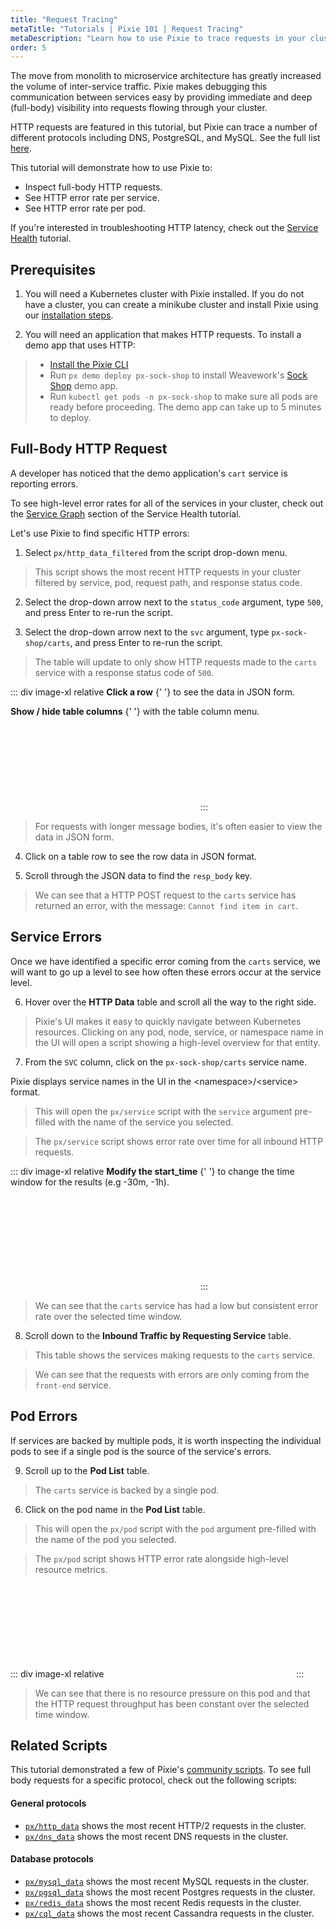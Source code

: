 ```yaml
---
title: "Request Tracing"
metaTitle: "Tutorials | Pixie 101 | Request Tracing"
metaDescription: "Learn how to use Pixie to trace requests in your cluster."
order: 5
---
```


The move from monolith to microservice architecture has greatly increased the volume of inter-service traffic. Pixie makes debugging  this communication between services easy by providing immediate and deep (full-body) visibility into requests flowing through your cluster.

HTTP requests are featured in this tutorial, but Pixie can trace a number of different protocols including DNS, PostgreSQL, and MySQL. See the full list [here](/about-pixie/data-sources/#supported-protocols).

This tutorial will demonstrate how to use Pixie to:

- Inspect full-body HTTP requests.
- See HTTP error rate per service.
- See HTTP error rate per pod.

If you're interested in troubleshooting HTTP latency, check out the [Service Health](/tutorials/pixie-101/service-health) tutorial.

## Prerequisites

1. You will need a Kubernetes cluster with Pixie installed. If you do not have a cluster, you can create a minikube cluster and install Pixie using our [installation steps](/installing-pixie/).

2. You will need an application that makes HTTP requests. To install a demo app that uses HTTP:

> - [Install the Pixie CLI](/installing-pixie/install-schemes/cli/#1.-install-the-pixie-cli)
> - Run `px demo deploy px-sock-shop` to install Weavework's [Sock Shop](https://microservices-demo.github.io/) demo app.
> - Run `kubectl get pods -n px-sock-shop` to make sure all pods are ready before proceeding. The demo app can take up to 5 minutes to deploy.

## Full-Body HTTP Request

A developer has noticed that the demo application's `cart` service is reporting errors.

<Alert variant="outlined" severity="info">
  To see high-level error rates for all of the services in your cluster, check out the <a href="https://docs.px.dev/tutorials/pixie-101/service-health/#service-graph">Service Graph</a> section of the Service Health tutorial.
</Alert>

Let's use Pixie to find specific HTTP errors:

1. Select `px/http_data_filtered` from the script drop-down menu.

> This script shows the most recent HTTP requests in your cluster filtered by service, pod, request path, and response status code.

2. Select the drop-down arrow next to the `status_code` argument, type `500`, and press Enter to re-run the script.

3. Select the drop-down arrow next to the `svc` argument, type `px-sock-shop/carts`, and press Enter to re-run the script.

> The table will update to only show HTTP requests made to the `carts` service with a response status code of `500`.

::: div image-xl relative
<PoiTooltip top={41} left={55}>
<strong>Click a row</strong>
{' '}
to see the data in JSON form.
</PoiTooltip>

<PoiTooltip top={24} left={3}>
<strong>Show / hide table columns</strong>
{' '}
with the table column menu.
</PoiTooltip>

<svg title='' src='use-case-tutorials/http_data_filtered.png'/>
:::

> For requests with longer message bodies, it's often easier to view the data in JSON form.

4. Click on a table row to see the row data in JSON format.

5. Scroll through the JSON data to find the `resp_body` key.

> We can see that a HTTP POST request to the `carts` service has returned an error, with the message: `Cannot find item in cart`.

## Service Errors

Once we have identified a specific error coming from the `carts` service, we will want to go up a level to see how often these errors occur at the service level.

6. Hover over the **HTTP Data** table and scroll all the way to the right side.

> Pixie's UI makes it easy to quickly navigate between Kubernetes resources. Clicking on any pod, node, service, or namespace name in the UI will open a script showing a high-level overview for that entity.

7. From the `SVC` column, click on the `px-sock-shop/carts` service name.

<Alert variant="outlined" severity="info">
  Pixie displays service names in the UI in the &lt;namespace&gt;&#47;&lt;service&gt; format.
</Alert>

> This will open the `px/service` script with the `service` argument pre-filled with the name of the service you selected.

> The `px/service` script shows error rate over time for all inbound HTTP requests.

::: div image-xl relative
<PoiTooltip top={11} left={79}>
<strong>Modify the start_time</strong>
{' '}
to change the time window for the results (e.g -30m, -1h).
</PoiTooltip>

<svg title='' src='use-case-tutorials/service_errors.png'/>
:::

> We can see that the `carts` service has had a low but consistent error rate over the selected time window.

8. Scroll down to the **Inbound Traffic by Requesting Service** table.

> This table shows the services making requests to the `carts` service.

> We can see that the requests with errors are only coming from the `front-end` service.

## Pod Errors

If services are backed by multiple pods, it is worth inspecting the individual pods to see if a single pod is the source of the service's errors.

9. Scroll up to the **Pod List** table.

> The `carts` service is backed by a single pod.

6. Click on the pod name in the **Pod List** table.

> This will open the `px/pod` script with the `pod` argument pre-filled with the name of the pod you selected.

> The `px/pod` script shows HTTP error rate alongside high-level resource metrics.

::: div image-xl relative
<svg title='' src='use-case-tutorials/pod_errors.png'/>
:::

> We can see that there is no resource pressure on this pod and that the HTTP request throughput has been constant over the selected time window.

## Related Scripts

This tutorial demonstrated a few of Pixie's [community scripts](https://github.com/pixie-labs/pixie/tree/main/src/pxl_scripts). To see full body requests for a specific protocol, check out the following scripts:

#### General protocols

- [`px/http_data`](https://work.withpixie.ai/script/http_data) shows the most recent HTTP/2 requests in the cluster.
- [`px/dns_data`](https://work.withpixie.ai/script/dns_data) shows the most recent DNS requests in the cluster.

#### Database protocols

- [`px/mysql_data`](https://work.withpixie.ai/script/mysql_data) shows the most recent MySQL requests in the cluster.
- [`px/pgsql_data`](https://work.withpixie.ai/script/pgsql_data) shows the most recent Postgres requests in the cluster.
- [`px/redis_data`](https://work.withpixie.ai/script/redis_data) shows the most recent Redis requests in the cluster.
- [`px/cql_data`](https://work.withpixie.ai/script/cql_data) shows the most recent Cassandra requests in the cluster.
